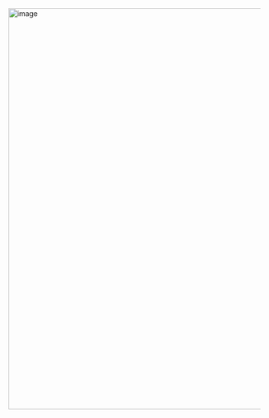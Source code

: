 <img width="1920" height="800" alt="image" src="https://github.com/user-attachments/assets/54ffa5af-7f69-4f1e-888d-7d3c29f229c3" />
